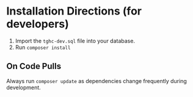 # Installation Directions (for developers)

1. Import the `tghc-dev.sql` file into your database.
2. Run `composer install`

## On Code Pulls

Always run `composer update` as dependencies change frequently during development.